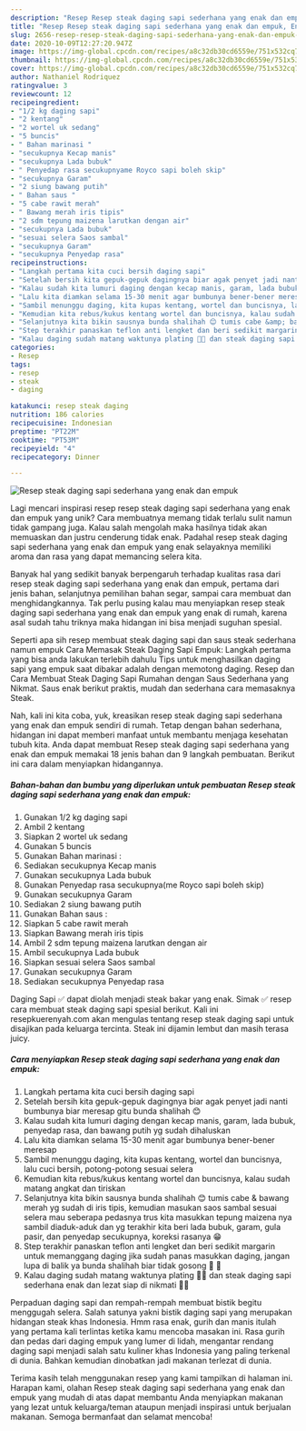 ```yaml
---
description: "Resep Resep steak daging sapi sederhana yang enak dan empuk, Enak Banget"
title: "Resep Resep steak daging sapi sederhana yang enak dan empuk, Enak Banget"
slug: 2656-resep-resep-steak-daging-sapi-sederhana-yang-enak-dan-empuk-enak-banget
date: 2020-10-09T12:27:20.947Z
image: https://img-global.cpcdn.com/recipes/a8c32db30cd6559e/751x532cq70/resep-steak-daging-sapi-sederhana-yang-enak-dan-empuk-foto-resep-utama.jpg
thumbnail: https://img-global.cpcdn.com/recipes/a8c32db30cd6559e/751x532cq70/resep-steak-daging-sapi-sederhana-yang-enak-dan-empuk-foto-resep-utama.jpg
cover: https://img-global.cpcdn.com/recipes/a8c32db30cd6559e/751x532cq70/resep-steak-daging-sapi-sederhana-yang-enak-dan-empuk-foto-resep-utama.jpg
author: Nathaniel Rodriquez
ratingvalue: 3
reviewcount: 12
recipeingredient:
- "1/2 kg daging sapi"
- "2 kentang"
- "2 wortel uk sedang"
- "5 buncis"
- " Bahan marinasi "
- "secukupnya Kecap manis"
- "secukupnya Lada bubuk"
- " Penyedap rasa secukupnyame Royco sapi boleh skip"
- "secukupnya Garam"
- "2 siung bawang putih"
- " Bahan saus "
- "5 cabe rawit merah"
- " Bawang merah iris tipis"
- "2 sdm tepung maizena larutkan dengan air"
- "secukupnya Lada bubuk"
- "sesuai selera Saos sambal"
- "secukupnya Garam"
- "secukupnya Penyedap rasa"
recipeinstructions:
- "Langkah pertama kita cuci bersih daging sapi"
- "Setelah bersih kita gepuk-gepuk dagingnya biar agak penyet jadi nanti bumbunya biar meresap gitu bunda shalihah 😊"
- "Kalau sudah kita lumuri daging dengan kecap manis, garam, lada bubuk, penyedap rasa, dan bawang putih yg sudah dihaluskan"
- "Lalu kita diamkan selama 15-30 menit agar bumbunya bener-bener meresap"
- "Sambil menunggu daging, kita kupas kentang, wortel dan buncisnya, lalu cuci bersih, potong-potong sesuai selera"
- "Kemudian kita rebus/kukus kentang wortel dan buncisnya, kalau sudah matang angkat dan tiriskan"
- "Selanjutnya kita bikin sausnya bunda shalihah 😊 tumis cabe &amp; bawang merah yg sudah di iris tipis, kemudian masukan saos sambal sesuai selera mau seberapa pedasnya trus kita masukkan tepung maizena nya sambil diaduk-aduk dan yg terakhir kita beri lada bubuk, garam, gula pasir, dan penyedap secukupnya, koreksi rasanya 😁"
- "Step terakhir panaskan teflon anti lengket dan beri sedikit margarin untuk memanggang daging jika sudah panas masukkan daging, jangan lupa di balik ya bunda shalihah biar tidak gosong 🤭 🙈"
- "Kalau daging sudah matang waktunya plating 👏👏 dan steak daging sapi sederhana enak dan lezat siap di nikmati 🤗🤗"
categories:
- Resep
tags:
- resep
- steak
- daging

katakunci: resep steak daging 
nutrition: 186 calories
recipecuisine: Indonesian
preptime: "PT22M"
cooktime: "PT53M"
recipeyield: "4"
recipecategory: Dinner

---
```



![Resep steak daging sapi sederhana yang enak dan empuk](https://img-global.cpcdn.com/recipes/a8c32db30cd6559e/751x532cq70/resep-steak-daging-sapi-sederhana-yang-enak-dan-empuk-foto-resep-utama.jpg)

Lagi mencari inspirasi resep resep steak daging sapi sederhana yang enak dan empuk yang unik? Cara membuatnya memang tidak terlalu sulit namun tidak gampang juga. Kalau salah mengolah maka hasilnya tidak akan memuaskan dan justru cenderung tidak enak. Padahal resep steak daging sapi sederhana yang enak dan empuk yang enak selayaknya memiliki aroma dan rasa yang dapat memancing selera kita.

Banyak hal yang sedikit banyak berpengaruh terhadap kualitas rasa dari resep steak daging sapi sederhana yang enak dan empuk, pertama dari jenis bahan, selanjutnya pemilihan bahan segar, sampai cara membuat dan menghidangkannya. Tak perlu pusing kalau mau menyiapkan resep steak daging sapi sederhana yang enak dan empuk yang enak di rumah, karena asal sudah tahu triknya maka hidangan ini bisa menjadi suguhan spesial.

Seperti apa sih resep membuat steak daging sapi dan saus steak sederhana namun empuk Cara Memasak Steak Daging Sapi Empuk: Langkah pertama yang bisa anda lakukan terlebih dahulu Tips untuk menghasilkan daging sapi yang empuk saat dibakar adalah dengan memotong daging. Resep dan Cara Membuat Steak Daging Sapi Rumahan dengan Saus Sederhana yang Nikmat. Saus enak berikut praktis, mudah dan sederhana cara memasaknya Steak.


Nah, kali ini kita coba, yuk, kreasikan resep steak daging sapi sederhana yang enak dan empuk sendiri di rumah. Tetap dengan bahan sederhana, hidangan ini dapat memberi manfaat untuk membantu menjaga kesehatan tubuh kita. Anda dapat membuat Resep steak daging sapi sederhana yang enak dan empuk memakai 18 jenis bahan dan 9 langkah pembuatan. Berikut ini cara dalam menyiapkan hidangannya.

<!--inarticleads1-->

##### Bahan-bahan dan bumbu yang diperlukan untuk pembuatan Resep steak daging sapi sederhana yang enak dan empuk:

1. Gunakan 1/2 kg daging sapi
1. Ambil 2 kentang
1. Siapkan 2 wortel uk sedang
1. Gunakan 5 buncis
1. Gunakan  Bahan marinasi :
1. Sediakan secukupnya Kecap manis
1. Gunakan secukupnya Lada bubuk
1. Gunakan  Penyedap rasa secukupnya(me Royco sapi boleh skip)
1. Gunakan secukupnya Garam
1. Sediakan 2 siung bawang putih
1. Gunakan  Bahan saus :
1. Siapkan 5 cabe rawit merah
1. Siapkan  Bawang merah iris tipis
1. Ambil 2 sdm tepung maizena larutkan dengan air
1. Ambil secukupnya Lada bubuk
1. Siapkan sesuai selera Saos sambal
1. Gunakan secukupnya Garam
1. Sediakan secukupnya Penyedap rasa


Daging Sapi ✅ dapat diolah menjadi steak bakar yang enak. Simak ✅ resep cara membuat steak daging sapi spesial berikut. Kali ini resepkuerenyah.com akan mengulas tentang resep steak daging sapi untuk disajikan pada keluarga tercinta. Steak ini dijamin lembut dan masih terasa juicy. 

<!--inarticleads2-->

##### Cara menyiapkan Resep steak daging sapi sederhana yang enak dan empuk:

1. Langkah pertama kita cuci bersih daging sapi
1. Setelah bersih kita gepuk-gepuk dagingnya biar agak penyet jadi nanti bumbunya biar meresap gitu bunda shalihah 😊
1. Kalau sudah kita lumuri daging dengan kecap manis, garam, lada bubuk, penyedap rasa, dan bawang putih yg sudah dihaluskan
1. Lalu kita diamkan selama 15-30 menit agar bumbunya bener-bener meresap
1. Sambil menunggu daging, kita kupas kentang, wortel dan buncisnya, lalu cuci bersih, potong-potong sesuai selera
1. Kemudian kita rebus/kukus kentang wortel dan buncisnya, kalau sudah matang angkat dan tiriskan
1. Selanjutnya kita bikin sausnya bunda shalihah 😊 tumis cabe &amp; bawang merah yg sudah di iris tipis, kemudian masukan saos sambal sesuai selera mau seberapa pedasnya trus kita masukkan tepung maizena nya sambil diaduk-aduk dan yg terakhir kita beri lada bubuk, garam, gula pasir, dan penyedap secukupnya, koreksi rasanya 😁
1. Step terakhir panaskan teflon anti lengket dan beri sedikit margarin untuk memanggang daging jika sudah panas masukkan daging, jangan lupa di balik ya bunda shalihah biar tidak gosong 🤭 🙈
1. Kalau daging sudah matang waktunya plating 👏👏 dan steak daging sapi sederhana enak dan lezat siap di nikmati 🤗🤗


Perpaduan daging sapi dan rempah-rempah membuat bistik begitu menggugah selera. Salah satunya yakni bistik daging sapi yang merupakan hidangan steak khas Indonesia. Hmm rasa enak, gurih dan manis itulah yang pertama kali terlintas ketika kamu mencoba masakan ini. Rasa gurih dan pedas dari daging empuk yang lumer di lidah, mengantar rendang daging sapi menjadi salah satu kuliner khas Indonesia yang paling terkenal di dunia. Bahkan kemudian dinobatkan jadi makanan terlezat di dunia. 

Terima kasih telah menggunakan resep yang kami tampilkan di halaman ini. Harapan kami, olahan Resep steak daging sapi sederhana yang enak dan empuk yang mudah di atas dapat membantu Anda menyiapkan makanan yang lezat untuk keluarga/teman ataupun menjadi inspirasi untuk berjualan makanan. Semoga bermanfaat dan selamat mencoba!
